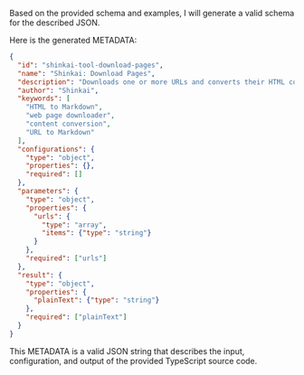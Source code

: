 Based on the provided schema and examples, I will generate a valid schema for the described JSON.

Here is the generated METADATA:

```json
{
  "id": "shinkai-tool-download-pages",
  "name": "Shinkai: Download Pages",
  "description": "Downloads one or more URLs and converts their HTML content to Markdown",
  "author": "Shinkai",
  "keywords": [
    "HTML to Markdown",
    "web page downloader",
    "content conversion",
    "URL to Markdown"
  ],
  "configurations": {
    "type": "object",
    "properties": {},
    "required": []
  },
  "parameters": {
    "type": "object",
    "properties": {
      "urls": {
        "type": "array",
        "items": {"type": "string"}
      }
    },
    "required": ["urls"]
  },
  "result": {
    "type": "object",
    "properties": {
      "plainText": {"type": "string"}
    },
    "required": ["plainText"]
  }
}
```

This METADATA is a valid JSON string that describes the input, configuration, and output of the provided TypeScript source code.